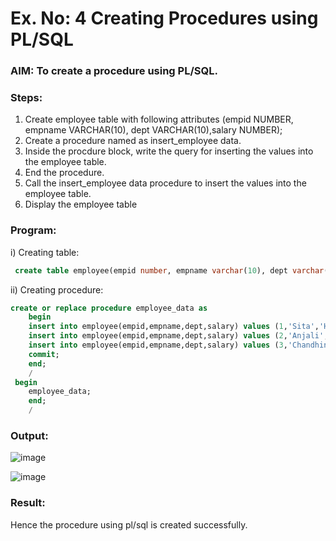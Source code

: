 # Ex. No: 4 Creating Procedures using PL/SQL

### AIM: To create a procedure using PL/SQL.

### Steps:
1. Create employee table with following attributes (empid NUMBER, empname VARCHAR(10), dept VARCHAR(10),salary NUMBER);
2. Create a procedure named as insert_employee data.
3. Inside the procdure block, write the query for inserting the values into the employee table.
4. End the procedure.
5. Call the insert_employee data procedure to insert the values into the employee table.
6. Display the employee table

### Program:
i) Creating table:
```sql
 create table employee(empid number, empname varchar(10), dept varchar(10), salary number);
```
ii) Creating procedure:
```sql
create or replace procedure employee_data as
    begin
    insert into employee(empid,empname,dept,salary) values (1,'Sita','HR',70000);
    insert into employee(empid,empname,dept,salary) values (2,'Anjali','MD',95000);
    insert into employee(empid,empname,dept,salary) values (3,'Chandhini','Finance',80000);
    commit;
    end;
    /
 begin
    employee_data;
    end;
    /
```
### Output:
![image](https://github.com/DHARINIPV/Ex-No-4-Creating-Procedures-using-PL-SQL/assets/119400845/2c4fabb2-8426-496d-820d-1994cbd32f48)

![image](https://github.com/DHARINIPV/Ex-No-4-Creating-Procedures-using-PL-SQL/assets/119400845/bfacd48b-71d7-4409-a574-b48f11fbbace)

### Result:
Hence the procedure using pl/sql is created successfully.
